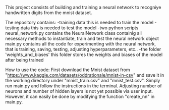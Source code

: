 This project consists of building and training a neural network to recogniye handwritten digits from the mnist dataset.

The repository contains:
-training data
    this is needed to train the model
-testing data
    this is needed to test the model 
-two python scripts
    neural_network.py contains the NeuralNetwork class containig all necessary methods to instantiate, train and test the neural network object
    main.py contains all the code for experimenting with the neural network, that is training, saving, testing, adjusting hyperparameters, etc..
-the folder 'weights_and_biases'
    this folder stores the weights and biases of the model after being trained

How to use the code:
First download the Mnist dataset from "https://www.kaggle.com/datasets/oddrationale/mnist-in-csv" and save it in the working directory under "mnist_train.csv" and "mnist_test.csv".
Simply run main.py and follow the instructions in the terminal.
Adjusting number of neurons and number of hidden layers is not yet possible via user input. However, it can easily be done by modifying the function "create_nn" in main.py.
